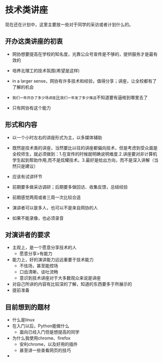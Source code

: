 # 技术类讲座

现在还在计划中，这里主要放一些对于同学的采访或者计划什么的。

## 开办这类讲座的初衷

- 网协想要提高在学校的知名度，光靠公众号宣传是不够的，提供服务才是最有效的

- 培养北理工的技术氛围(希望是这样)

- in a larger sense，网协有许多技术和经验，值得分享；讲座，让全校都有了了解的机会

- `我们一年开办了多少场讲座`比`我们一年发了多少推送`不知道要有逼格到哪里去了

- 只有网协有这个能力

## 形式和内容

- 以一个小时左右的讲座形式为主，以多媒体辅助

- 既然是技术类的讲座，当然要比以往的讲座都偏向技术，但是考虑到受众面是全校师生，就必须做到：1.在宣传的时候就明确说明难度.2.讲座要对非计算机学生起到帮助作用,而不是炫耀技术。3.最好是给出方向，而不是深入讲解（当然只是建议）

- 应该有试讲环节

- 前期要多做采访调研；后期要多做回访、收集反馈，总结经验

- 前期感觉两周或者三周一次比较合适

- 演讲者可以是多人，也可以不是来自网协的人

- 如果不能录像，也必须录音

## 对演讲者的要求

- 主观上，是一个愿意分享技术的人
  - 愿意分享>有能力
- 能力上，好的演讲能力远远重要于技术能力
  - 不怯场，甚至能控场
  - 口齿清晰，谈吐流畅
  - 意识到技术讲座对于大多数观众来说是讲座
- 对自己所讲的内容有比较深的了解，知道的东西要多于所展示的
- 提前准备

## 目前想到的题材

- 什么是linux
- 在入门以后，Python能做什么
  - 面向已经入门但是想提高的同学
- 为什么我使用chrome、firefox
  - 安利chrome，以及好用的插件
  - 甚至讲一些查看网页的技巧
- 